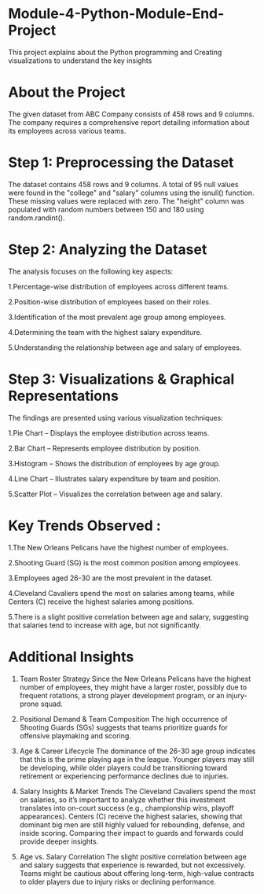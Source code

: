 # Module-4-Python-Module-End-Project
This project explains about the  Python programming and Creating visualizations to understand the key insights 
# About the Project
The given dataset from ABC Company consists of 458 rows and 9 columns. The company requires a comprehensive report detailing information about its employees across various teams. 

# Step 1: Preprocessing the Dataset
The dataset contains 458 rows and 9 columns.
A total of 95 null values were found in the "college" and "salary" columns using the isnull() function. These missing values were replaced with zero.
The "height" column was populated with random numbers between 150 and 180 using random.randint().

# Step 2: Analyzing the Dataset
The analysis focuses on the following key aspects:

1.Percentage-wise distribution of employees across different teams.

2.Position-wise distribution of employees based on their roles.

3.Identification of the most prevalent age group among employees.

4.Determining the team with the highest salary expenditure.

5.Understanding the relationship between age and salary of employees.

# Step 3: Visualizations & Graphical Representations
The findings are presented using various visualization techniques:

1.Pie Chart – Displays the employee distribution across teams.

2.Bar Chart – Represents employee distribution by position.

3.Histogram – Shows the distribution of employees by age group.

4.Line Chart – Illustrates salary expenditure by team and position.

5.Scatter Plot – Visualizes the correlation between age and salary.

# Key Trends Observed :
1.The New Orleans Pelicans have the highest number of employees.

2.Shooting Guard (SG) is the most common position among employees.

3.Employees aged 26-30 are the most prevalent in the dataset.

4.Cleveland Cavaliers spend the most on salaries among teams, while Centers (C) receive the highest salaries among positions.

5.There is a slight positive correlation between age and salary, suggesting that salaries tend to increase with age, but not significantly.


# Additional Insights
1. Team Roster Strategy
Since the New Orleans Pelicans have the highest number of employees, they might have a larger roster, possibly due to frequent rotations, a strong player development program, or an injury-prone squad.

2. Positional Demand & Team Composition
The high occurrence of Shooting Guards (SGs) suggests that teams prioritize guards for offensive playmaking and scoring.

3. Age & Career Lifecycle
The dominance of the 26-30 age group indicates that this is the prime playing age in the league.
Younger players may still be developing, while older players could be transitioning toward retirement or experiencing performance declines due to injuries.

4. Salary Insights & Market Trends
The Cleveland Cavaliers spend the most on salaries, so it’s important to analyze whether this investment translates into on-court success (e.g., championship wins, playoff appearances).
Centers (C) receive the highest salaries, showing that dominant big men are still highly valued for rebounding, defense, and inside scoring. Comparing their impact to guards and forwards could provide deeper insights.

5. Age vs. Salary Correlation
The slight positive correlation between age and salary suggests that experience is rewarded, but not excessively.
Teams might be cautious about offering long-term, high-value contracts to older players due to injury risks or declining performance.




